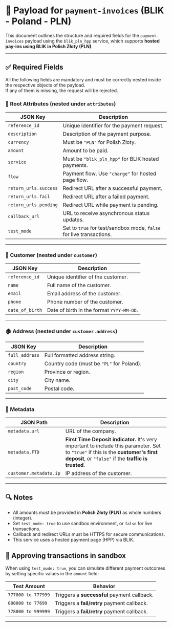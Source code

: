 # 📄 Payload for `payment-invoices` (BLIK - Poland - PLN)

This document outlines the structure and required fields for the `payment-invoices` payload using the `blik_pln_hpp` service, which supports **hosted pay-ins using BLIK in Polish Złoty (PLN)**.

---

## ✅ Required Fields

All the following fields are mandatory and must be correctly nested inside the respective objects of the payload.  
If any of them is missing, the request will be rejected.

### 🧾 Root Attributes (nested under `attributes`)

| JSON Key             | Description                                                                 |
|----------------------|-----------------------------------------------------------------------------|
| `reference_id`       | Unique identifier for the payment request.                                  |
| `description`        | Description of the payment purpose.                                         |
| `currency`           | Must be `"PLN"` for Polish Złoty.                                           |
| `amount`             | Amount to be paid.                                                          |
| `service`            | Must be `"blik_pln_hpp"` for BLIK hosted payments.                          |
| `flow`               | Payment flow. Use `"charge"` for hosted page flow.                          |
| `return_urls.success`| Redirect URL after a successful payment.                                    |
| `return_urls.fail`   | Redirect URL after a failed payment.                                        |
| `return_urls.pending`| Redirect URL while payment is pending.                                      |
| `callback_url`       | URL to receive asynchronous status updates.                                 |
| `test_mode`          | Set to `true` for test/sandbox mode, `false` for live transactions.         |

---

### 👤 Customer (nested under `customer`)

| JSON Key             | Description                                                             |
|----------------------|-------------------------------------------------------------------------|
| `reference_id`       | Unique identifier of the customer.                                      |
| `name`               | Full name of the customer.                                              |
| `email`              | Email address of the customer.                                          |
| `phone`              | Phone number of the customer.                                           |
| `date_of_birth`      | Date of birth in the format `YYYY-MM-DD`.                               |

---

### 🏠 Address (nested under `customer.address`)

| JSON Key         | Description                                                                 |
|------------------|-----------------------------------------------------------------------------|
| `full_address`   | Full formatted address string.                                              |
| `country`        | Country code (must be `"PL"` for Poland).                                   |
| `region`         | Province or region.                                                         |
| `city`           | City name.                                                                  |
| `post_code`      | Postal code.                                                                |

---

### 🧩 Metadata

| JSON Path                     | Description                                                                                                    |
|-------------------------------|----------------------------------------------------------------------------------------------------------------|
| `metadata.url`                | URL of the company.                                                                                            |
| `metadata.FTD`                | **First Time Deposit indicator.** It's very important to include this parameter. Set to `"true"` if this is the **customer's first deposit**, or `"false"` if the **traffic is trusted**.                                                                        |
| `customer.metadata.ip`        | IP address of the customer.                                                                                    |

---

## 🔍 Notes

- All amounts must be provided in **Polish Złoty (PLN)** as whole numbers (integer).
- Set `test_mode: true` to use sandbox environment, or `false` for live transactions.
- Callback and redirect URLs must be HTTPS for secure communications.
- This service uses a hosted payment page (HPP) via BLIK.

## 🎯 Approving transactions in sandbox

When using `test_mode: true`, you can simulate different payment outcomes by setting specific values in the `amount` field:

| Test Amount         | Behavior                                    |
|---------------------|---------------------------------------------|
| `777000 to 777999`  | Triggers a **successful** payment callback. |
| `000000 to 77699`   | Triggers a **fail/retry** payment callback. |
| `778000 to 999999`  | Triggers a **fail/retry** payment callback. |
---
